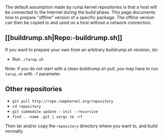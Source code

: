 The default assumption made by rump kernel repositories is that a host will be connected to the Internet during the build phase.  This page documents how to prepare "offline" version of a specific package.  The offline version can then be copied to and used on a host without a network connection.

[[buildrump.sh|Repo:-buildrump.sh]]
-----------------------------------

If you want to prepare your own from an arbitrary buildrump.sh revision, do:

* Run `./tarup.sh`

Note: if you do not start with a clean buildrump.sh pull, you may have to run `tarup.sh` with `-f` parameter.

Other repositories
------------------

* `git pull http://repo.rumpkernel.org/repository`
* `cd repository`
* `git submodule update --init --recursive`
* `find . -name .git | xargs rm -rf`

Then tar and/or copy the `repository` directory where you want to, and build normally.
